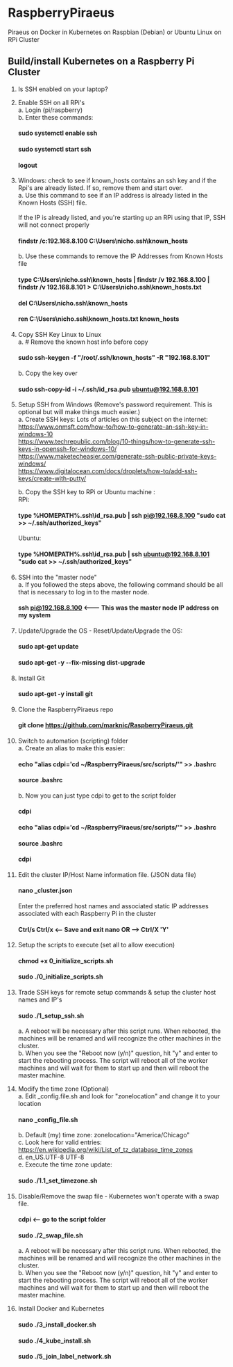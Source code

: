 # RaspberryPiraeus

Piraeus on Docker in Kubernetes on Raspbian (Debian) or Ubuntu Linux on RPi Cluster

## Build/install Kubernetes on a Raspberry Pi Cluster

1. Is SSH enabled on your laptop?

2. Enable SSH on all RPi's</br>
    a. Login (pi/raspberry)</br>
    b. Enter these commands:
    #### sudo systemctl enable ssh
    #### sudo systemctl start ssh   
    #### logout

3. Windows: check to see if known_hosts contains an ssh key and if the Rpi's are already listed.  If so, remove them and start over.</br>
    a. Use this command to see if an IP address is already listed in the Known Hosts (SSH) file.</br>  
    If the IP is already listed, and you're starting up an RPi using that IP, SSH will not connect properly</br>
    #### findstr /c:192.168.8.100 C:\Users\nicho\.ssh\known_hosts

    b. Use these commands to remove the IP Addresses from Known Hosts file </br>
    #### type C:\Users\nicho\.ssh\known_hosts | findstr /v 192.168.8.100 | findstr /v 192.168.8.101 > C:\Users\nicho\.ssh\known_hosts.txt </br>
    #### del C:\Users\nicho\.ssh\known_hosts </br>
    #### ren C:\Users\nicho\.ssh\known_hosts.txt known_hosts </br>

4. Copy SSH Key Linux to Linux </br>
    a. # Remove the known host info before copy </br>
    #### sudo ssh-keygen -f "/root/.ssh/known_hosts" -R "192.168.8.101" </br>
    b. Copy the key over </br>
    #### sudo ssh-copy-id -i ~/.ssh/id_rsa.pub ubuntu@192.168.8.101 </br>

5. Setup SSH from Windows (Remove's password requirement.   This is optional but will make things much easier.) </br>
    a. Create SSH keys: Lots of articles on this subject on the internet: </br>
        https://www.onmsft.com/how-to/how-to-generate-an-ssh-key-in-windows-10 </br>
        https://www.techrepublic.com/blog/10-things/how-to-generate-ssh-keys-in-openssh-for-windows-10/ </br>
        https://www.maketecheasier.com/generate-ssh-public-private-keys-windows/ </br>
        https://www.digitalocean.com/docs/droplets/how-to/add-ssh-keys/create-with-putty/ </br>

    b. Copy the SSH key to RPi or Ubuntu machine : </br>
    RPi: </br>
    #### type  %HOMEPATH%\.ssh\id_rsa.pub | ssh pi@192.168.8.100 "sudo cat >> ~/.ssh/authorized_keys"

    Ubuntu: </br>
    #### type  %HOMEPATH%\.ssh\id_rsa.pub | ssh ubuntu@192.168.8.101 "sudo cat >> ~/.ssh/authorized_keys"

6. SSH into the "master node" </br>
    a. If you followed the steps above, the following command should be all that is necessary to log in to the master node. </br>
    #### ssh pi@192.168.8.100  <--- This was the master node IP address on my system 

7. Update/Upgrade the OS - Reset/Update/Upgrade the OS: </br>
    #### sudo apt-get update </br>
    #### sudo apt-get -y --fix-missing dist-upgrade

8. Install Git </br>
    #### sudo apt-get -y install git

9. Clone the RaspberryPiraeus repo </br>
    #### git clone https://github.com/marknic/RaspberryPiraeus.git

10. Switch to automation (scripting) folder </br>
    a. Create an alias to make this easier: </br>
    #### echo "alias cdpi='cd ~/RaspberryPiraeus/src/scripts/'" >> .bashrc </br>
    #### source .bashrc </br>
    b. Now you can just type cdpi to get to the script folder </br>
    #### cdpi

    #### echo "alias cdpi='cd ~/RaspberryPiraeus/src/scripts/'" >> .bashrc </br>
    #### source .bashrc </br>
    #### cdpi </br>

11. Edit the cluster IP/Host Name information file. (JSON data file) </br>
    #### nano _cluster.json </br>
    Enter the preferred host names and associated static IP addresses associated with each Raspberry Pi in the cluster </br>
    #### Ctrl/s Ctrl/x  <-- Save and exit nano OR -->  Ctrl/X  'Y'  <Enter>

12. Setup the scripts to execute (set all to allow execution) </br>
    #### chmod +x 0_initialize_scripts.sh </br>
    #### sudo ./0_initialize_scripts.sh

13. Trade SSH keys for remote setup commands & setup the cluster host names and IP's </br>
    #### sudo ./1_setup_ssh.sh </br>
    a. A reboot will be necessary after this script runs.  When rebooted, the machines will be renamed and will recognize the other machines in the cluster. </br>
    b. When you see the "Reboot now (y/n)" question, hit "y" and enter to start the rebooting process.  The script will reboot all of the worker machines and will wait for them to start up and then will reboot the master machine.

14. Modify the time zone (Optional) </br>
    a. Edit  _config.file.sh and look for "zonelocation" and change it to your location </br>
    #### nano _config_file.sh </br>
    b. Default (my) time zone:  zonelocation="America/Chicago" </br>
    c. Look here for valid entries: https://en.wikipedia.org/wiki/List_of_tz_database_time_zones </br>
    d. en_US.UTF-8 UTF-8 </br>
    e. Execute the time zone update: </br>
    #### sudo ./1.1_set_timezone.sh

15. Disable/Remove the swap file - Kubernetes won't operate with a swap file. </br>
    #### cdpi  <-- go to the script folder </br>
    #### sudo ./2_swap_file.sh </br>
    a. A reboot will be necessary after this script runs.  When rebooted, the machines will be renamed and will recognize the other machines in the cluster. </br>
    b. When you see the "Reboot now (y/n)" question, hit "y" and enter to start the rebooting process.  The script will reboot all of the worker machines and will wait for them to start up and then will reboot the master machine.

16. Install Docker and Kubernetes </br>
    #### sudo ./3_install_docker.sh </br>
    #### sudo ./4_kube_install.sh </br>
    #### sudo ./5_join_label_network.sh
